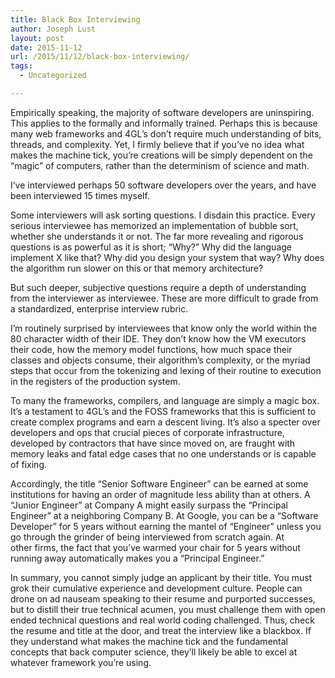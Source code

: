 ```yaml
---
title: Black Box Interviewing
author: Joseph Lust
layout: post
date: 2015-11-12
url: /2015/11/12/black-box-interviewing/
tags:
  - Uncategorized

---
```

Empirically speaking, the majority of software developers are uninspiring. This applies to the formally and informally trained. Perhaps this is because many web frameworks and 4GL&#8217;s don&#8217;t require much understanding of bits, threads, and complexity. Yet, I firmly believe that if you&#8217;ve no idea what makes the machine tick, you&#8217;re creations will be simply dependent on the &#8220;magic&#8221; of computers, rather than the determinism of science and math.

I&#8217;ve interviewed perhaps 50 software developers over the years, and have been interviewed 15 times myself.

Some interviewers will ask sorting questions. I disdain this practice. Every serious interviewee has memorized an implementation of bubble sort, whether she understands it or not. The far more revealing and rigorous questions is as powerful as it is short; &#8220;Why?&#8221; Why did the language implement X like that? Why did you design your system that way? Why does the algorithm run slower on this or that memory architecture?

But such deeper, subjective questions require a depth of understanding from the interviewer as interviewee. These are more difficult to grade from a standardized, enterprise interview rubric.

I&#8217;m routinely surprised by interviewees that know only the world within the 80 character width of their IDE. They don&#8217;t know how the VM executors their code, how the memory model functions, how much space their classes and objects consume, their algorithm&#8217;s complexity, or the myriad steps that occur from the tokenizing and lexing of their routine to execution in the registers of the production system.

To many the frameworks, compilers, and language are simply a magic box. It&#8217;s a testament to 4GL&#8217;s and the FOSS frameworks that this is sufficient to create complex programs and earn a descent living. It&#8217;s also a specter over developers and ops that crucial pieces of corporate infrastructure, developed by contractors that have since moved on, are fraught with memory leaks and fatal edge cases that no one understands or is capable of fixing.

Accordingly, the title &#8220;Senior Software Engineer&#8221; can be earned at some institutions for having an order of magnitude less ability than at others. A &#8220;Junior Engineer&#8221; at Company A might easily surpass the &#8220;Principal Engineer&#8221; at a neighboring Company B. At Google, you can be a &#8220;Software Developer&#8221; for 5 years without earning the mantel of &#8220;Engineer&#8221; unless you go through the grinder of being interviewed from scratch again. At other firms, the fact that you&#8217;ve warmed your chair for 5 years without running away automatically makes you a &#8220;Principal Engineer.&#8221;

In summary, you cannot simply judge an applicant by their title. You must grok their cumulative experience and development culture. People can drone on ad nauseam speaking to their resume and purported successes, but to distill their true technical acumen, you must challenge them with open ended technical questions and real world coding challenged. Thus, check the resume and title at the door, and treat the interview like a blackbox. If they understand what makes the machine tick and the fundamental concepts that back computer science, they&#8217;ll likely be able to excel at whatever framework you&#8217;re using.